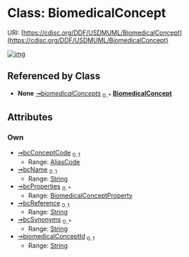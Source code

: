 
# Class: BiomedicalConcept




URI: [https://cdisc.org/DDF/USDMUML/BiomedicalConcept](https://cdisc.org/DDF/USDMUML/BiomedicalConcept)


[![img](https://yuml.me/diagram/nofunky;dir:TB/class/[BiomedicalConceptProperty],[BiomedicalConceptProperty]<bcProperties%200..*-++[BiomedicalConcept&#124;bcName:string%20%3F;bcReference:string%20%3F;bcSynonyms:string%20*;biomedicalConceptId:string%20%3F],[AliasCode]<bcConceptCode%200..1-++[BiomedicalConcept],[StudyDesign]++-%20biomedicalConcepts%200..*>[BiomedicalConcept],[StudyDesign],[AliasCode])](https://yuml.me/diagram/nofunky;dir:TB/class/[BiomedicalConceptProperty],[BiomedicalConceptProperty]<bcProperties%200..*-++[BiomedicalConcept&#124;bcName:string%20%3F;bcReference:string%20%3F;bcSynonyms:string%20*;biomedicalConceptId:string%20%3F],[AliasCode]<bcConceptCode%200..1-++[BiomedicalConcept],[StudyDesign]++-%20biomedicalConcepts%200..*>[BiomedicalConcept],[StudyDesign],[AliasCode])

## Referenced by Class

 *  **None** *[➞biomedicalConcepts](studyDesign__biomedicalConcepts.md)*  <sub>0..\*</sub>  **[BiomedicalConcept](BiomedicalConcept.md)**

## Attributes


### Own

 * [➞bcConceptCode](biomedicalConcept__bcConceptCode.md)  <sub>0..1</sub>
     * Range: [AliasCode](AliasCode.md)
 * [➞bcName](biomedicalConcept__bcName.md)  <sub>0..1</sub>
     * Range: [String](types/String.md)
 * [➞bcProperties](biomedicalConcept__bcProperties.md)  <sub>0..\*</sub>
     * Range: [BiomedicalConceptProperty](BiomedicalConceptProperty.md)
 * [➞bcReference](biomedicalConcept__bcReference.md)  <sub>0..1</sub>
     * Range: [String](types/String.md)
 * [➞bcSynonyms](biomedicalConcept__bcSynonyms.md)  <sub>0..\*</sub>
     * Range: [String](types/String.md)
 * [➞biomedicalConceptId](biomedicalConcept__biomedicalConceptId.md)  <sub>0..1</sub>
     * Range: [String](types/String.md)

